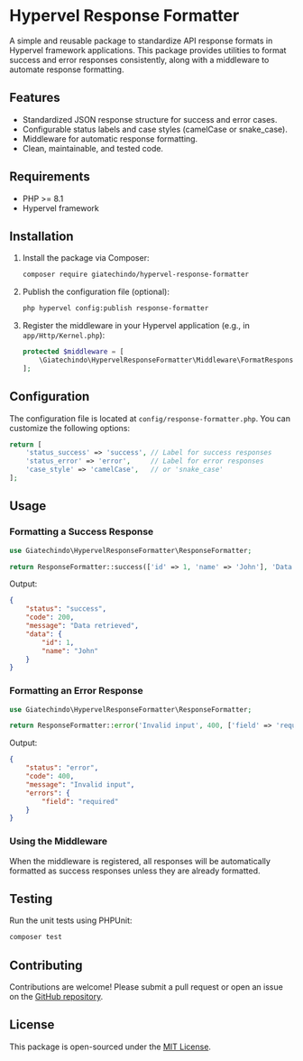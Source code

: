 # Hypervel Response Formatter

A simple and reusable package to standardize API response formats in Hypervel framework applications. This package provides utilities to format success and error responses consistently, along with a middleware to automate response formatting.

## Features
- Standardized JSON response structure for success and error cases.
- Configurable status labels and case styles (camelCase or snake_case).
- Middleware for automatic response formatting.
- Clean, maintainable, and tested code.

## Requirements
- PHP >= 8.1
- Hypervel framework

## Installation

1. Install the package via Composer:
   ```bash
   composer require giatechindo/hypervel-response-formatter
   ```

2. Publish the configuration file (optional):
   ```bash
   php hypervel config:publish response-formatter
   ```

3. Register the middleware in your Hypervel application (e.g., in `app/Http/Kernel.php`):
   ```php
   protected $middleware = [
       \Giatechindo\HypervelResponseFormatter\Middleware\FormatResponseMiddleware::class,
   ];
   ```

## Configuration

The configuration file is located at `config/response-formatter.php`. You can customize the following options:

```php
return [
    'status_success' => 'success', // Label for success responses
    'status_error' => 'error',     // Label for error responses
    'case_style' => 'camelCase',   // or 'snake_case'
];
```

## Usage

### Formatting a Success Response
```php
use Giatechindo\HypervelResponseFormatter\ResponseFormatter;

return ResponseFormatter::success(['id' => 1, 'name' => 'John'], 'Data retrieved', 200);
```

Output:
```json
{
    "status": "success",
    "code": 200,
    "message": "Data retrieved",
    "data": {
        "id": 1,
        "name": "John"
    }
}
```

### Formatting an Error Response
```php
use Giatechindo\HypervelResponseFormatter\ResponseFormatter;

return ResponseFormatter::error('Invalid input', 400, ['field' => 'required']);
```

Output:
```json
{
    "status": "error",
    "code": 400,
    "message": "Invalid input",
    "errors": {
        "field": "required"
    }
}
```

### Using the Middleware
When the middleware is registered, all responses will be automatically formatted as success responses unless they are already formatted.

## Testing

Run the unit tests using PHPUnit:
```bash
composer test
```

## Contributing

Contributions are welcome! Please submit a pull request or open an issue on the [GitHub repository](https://github.com/giatechindo/hypervel-response-formatter).

## License

This package is open-sourced under the [MIT License](LICENSE).